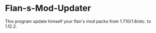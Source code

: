 # Flan-s-Mod-Updater
This program update himself your flan's mod packs from 1.7.10/1.8/etc. to 1.12.2.
